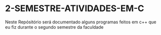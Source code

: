 # 2-SEMESTRE-ATIVIDADES-EM-C
Neste Repósitório será documentado alguns programas feitos em c++ que eu fiz durante o segundo semestre da faculdade

